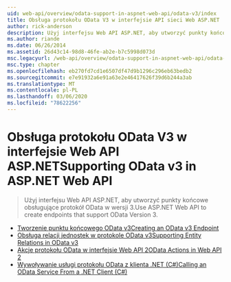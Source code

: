 ```yaml
---
uid: web-api/overview/odata-support-in-aspnet-web-api/odata-v3/index
title: Obsługa protokołu OData V3 w interfejsie API sieci Web ASP.NET | Microsoft Docs
author: rick-anderson
description: Użyj interfejsu Web API ASP.NET, aby utworzyć punkty końcowe obsługujące protokół OData w wersji 3.
ms.author: riande
ms.date: 06/26/2014
ms.assetid: 26d43c14-98d8-46fe-ab2e-b7c5998d073d
msc.legacyurl: /web-api/overview/odata-support-in-aspnet-web-api/odata-v3
msc.type: chapter
ms.openlocfilehash: eb270fd7cd1e6507df47d9b1296c296eb63bedb2
ms.sourcegitcommit: e7e91932a6e91a63e2e46417626f39d6b244a3ab
ms.translationtype: MT
ms.contentlocale: pl-PL
ms.lasthandoff: 03/06/2020
ms.locfileid: "78622256"
---
```

# <a name="supporting-odata-v3-in-aspnet-web-api"></a><span data-ttu-id="4dad3-103">Obsługa protokołu OData V3 w interfejsie Web API ASP.NET</span><span class="sxs-lookup"><span data-stu-id="4dad3-103">Supporting OData v3 in ASP.NET Web API</span></span>

> <span data-ttu-id="4dad3-104">Użyj interfejsu Web API ASP.NET, aby utworzyć punkty końcowe obsługujące protokół OData w wersji 3.</span><span class="sxs-lookup"><span data-stu-id="4dad3-104">Use ASP.NET Web API to create endpoints that support OData Version 3.</span></span>

- [<span data-ttu-id="4dad3-105">Tworzenie punktu końcowego OData v3</span><span class="sxs-lookup"><span data-stu-id="4dad3-105">Creating an OData v3 Endpoint</span></span>](creating-an-odata-endpoint.md)
- [<span data-ttu-id="4dad3-106">Obsługa relacji jednostek w protokole OData v3</span><span class="sxs-lookup"><span data-stu-id="4dad3-106">Supporting Entity Relations in OData v3</span></span>](working-with-entity-relations.md)
- [<span data-ttu-id="4dad3-107">Akcje protokołu OData w interfejsie Web API 2</span><span class="sxs-lookup"><span data-stu-id="4dad3-107">OData Actions in Web API 2</span></span>](odata-actions.md)
- [<span data-ttu-id="4dad3-108">Wywoływanie usługi protokołu OData z klienta .NET (C#)</span><span class="sxs-lookup"><span data-stu-id="4dad3-108">Calling an OData Service From a .NET Client (C#)</span></span>](calling-an-odata-service-from-a-net-client.md)
